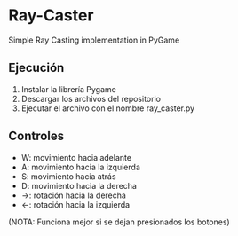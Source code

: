 # Ray-Caster
Simple Ray Casting implementation in PyGame

## Ejecución
1. Instalar la librería Pygame
2. Descargar los archivos del repositorio
3. Ejecutar el archivo con el nombre ray_caster.py

## Controles
- W: movimiento hacia adelante
- A: movimiento hacia la izquierda
- S: movimiento hacia atrás
- D: movimiento hacia la derecha
- ->: rotación hacia la derecha
- <-: rotación hacia la izquierda

(NOTA: Funciona mejor si se dejan presionados los botones)
